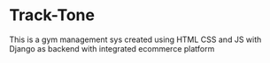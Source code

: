 # Track-Tone
This is a gym management sys created using HTML CSS and JS with Django as backend with integrated ecommerce platform
